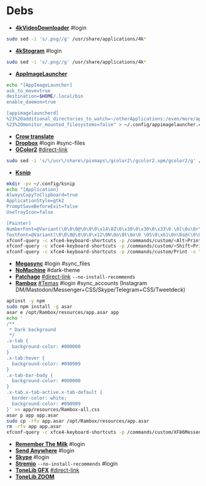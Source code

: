 # Debs
 - <a href="https://www.4kdownload.com/pt-br/products/product-videodownloader" target="_blank"><strong>4kVideoDownloader</strong></a> #login
```bash
sudo sed -i 's/.png//g' /usr/share/applications/4k*
```
 - <a href="https://www.4kdownload.com/pt-br/products/product-stogram" target="_blank"><strong>4kStogram</strong></a> #login
```bash
sudo sed -i 's/.png//g' /usr/share/applications/4k*
```
 - <a href="https://github.com/TheAssassin/AppImageLauncher/releases" target="_blank"><strong>AppImageLauncher</strong></a>
```bash
echo "[AppImageLauncher]
ask_to_move=true
destination=$HOME/.local/bin
enable_daemon=true

[appimagelauncherd]
%23%20additional_directories_to_watch=~/otherApplications:/even/more/applications
%23%20monitor_mounted_filesystems=false" > ~/.config/appimagelauncher.cfg
```
 - <a href="https://github.com/crow-translate/crow-translate/releases" target="_blank"><strong>Crow translate</strong></a>
 - <a href="https://www.dropbox.com/install" target="_blank"><strong>Dropbox</strong></a> #login #sync-files
 - <a href="https://packages.ubuntu.com/xenial/amd64/gcolor2/download" target="_blank"><strong>GColor2</strong></a> <a href="http://mirrors.kernel.org/ubuntu/pool/universe/g/gcolor2/gcolor2_0.4-2.1ubuntu1_amd64.deb" target="_blank">#direct-link</a>
 ```bash
 sudo sed -i 's/\/usr\/share\/pixmaps\/gcolor2\/gcolor2.xpm/gcolor2/g' /usr/share/applications/gcolor2.desktop
 ```
 - <a href="https://github.com/ksnip/ksnip/releases" target="_blank"><strong>Ksnip</strong></a>
```bash
mkdir -pv ~/.config/ksnip
echo "[Application]
AlwaysCopyToClipboard=true
ApplicationStyle=gtk2
PromptSaveBeforeExit=false
UseTrayIcon=false

[Painter]
NumberFont=@Variant(\0\0\0@\0\0\0\x14\0Z\0\x30\0\x30\0\x33\0 \0[\0u\0r\0w\0]@>\0\0\0\0\0\0\xff\xff\xff\xff\x5\x1\0K\x10)
TextFont=@Variant(\0\0\0@\0\0\0\x12\0N\0o\0t\0o\0 \0S\0\x61\0n\0s@(\0\0\0\0\0\0\xff\xff\xff\xff\x5\x1\0\x32\x10)" > ~/.config/ksnip/ksnip.conf
xfconf-query -c xfce4-keyboard-shortcuts -p /commands/custom/<Alt>Print -s "ksnip -a" -n -t string
xfconf-query -c xfce4-keyboard-shortcuts -p /commands/custom/<Shift>Print -s "ksnip -r" -n -t string
xfconf-query -c xfce4-keyboard-shortcuts -p /commands/custom/Print -s "ksnip -f" -n -t string
```
 - <a href="https://mega.nz/sync" target="_blank"><strong>Megasync</strong></a> #login #sync_files
 - <a href="https://www.nomachine.com/download/linux&amp;id=1" target="_blank"><strong>NoMachine</strong></a> #dark-theme
 - <a href="https://packages.ubuntu.com/eoan/amd64/patchage/download" target="_blank"><strong>Patchage</strong></a> <a href="http://mirrors.kernel.org/ubuntu/pool/universe/p/patchage/patchage_1.0.0~dfsg0-0.2_amd64.deb" target="_blank">#direct-link</a> `--no-install-recommends`
 - <a href="https://github.com/ramboxapp/community-edition/releases" target="_blank"><strong>Rambox</strong></a> <a href="http://my.opendesktop.org/s/9Nq2Z9LffAwQCXm" target="_blank">#Temas</a> #login #sync_accounts (Instagram DM/Mastodon/Messenger+CSS/Skype/Telegram+CSS/Tweetdeck)
```bash
aptinst -y npm
sudo npm install -g asar
asar e /opt/Rambox/resources/app.asar app
echo '
/**
 * Dark background
 */
.x-tab {
  background-color: #000000
}
.x-tab:hover {
  background-color: #090909
}
.x-tab-bar-body {
  background-color: #000000
}
.x-tab.x-tab-active.x-tab-default {
  border-color: white;
  background-color: #090909
}' >> app/resources/Rambox-all.css
asar p app app.asar
sudo cp -rfv app.asar /opt/Rambox/resources/app.asar
rm -rfv app app.asar
xfconf-query -c xfce4-keyboard-shortcuts -p /commands/custom/XF86Messenger -s "rambox" -n -t string

```
 - <a href="https://www.rememberthemilk.com/services/linux/" target="_blank"><strong>Remember The Milk</strong></a> #login
 - <a href="https://send-anywhere.com/file-transfer" target="_blank"><strong>Send Anywhere</strong></a> #login
 - <a href="https://www.skype.com/pt-br/get-skype/" target="_blank"><strong>Skype</strong></a> #login
 - <a href="https://www.stremio.com/downloads" target="_blank"><strong>Stremio</strong></a> `--no-install-recommends` #login
 - <a href="http://www.vst4free.com/free_vst.php?plugin=ToneLib-GFX&amp;id=3003" target="_blank"><strong>ToneLib GFX</strong></a> <a href="http://www.vst4free.com/get_plug.php?linux=ToneLib-GFX-amd64.deb" target="_blank">#direct-link</a>
 - <a href="https://www.tonelib.net/download/" target="_blank"><strong>ToneLib ZOOM</strong></a>
